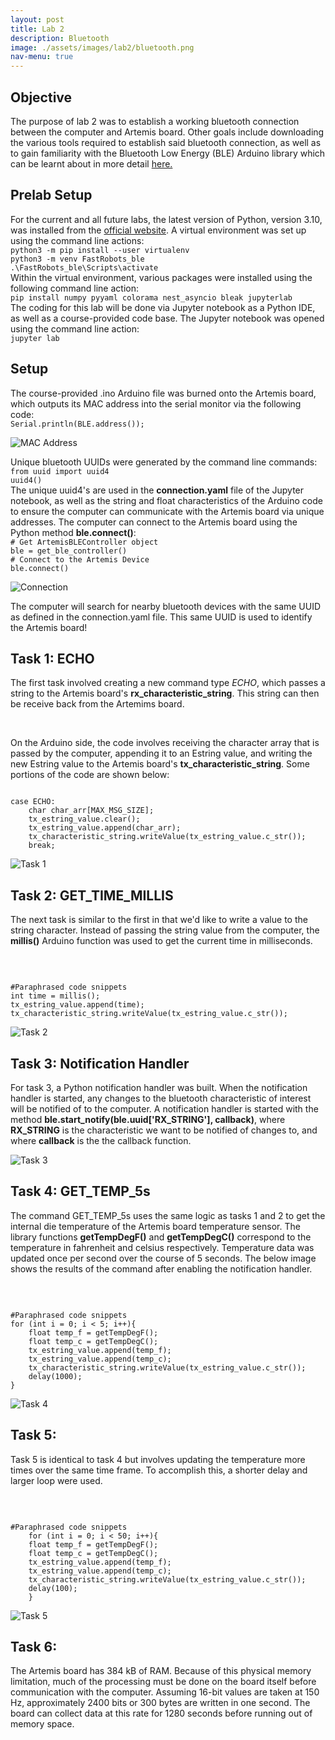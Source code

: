 ```yaml
---
layout: post
title: Lab 2
description: Bluetooth
image: ./assets/images/lab2/bluetooth.png
nav-menu: true
---
```

<section id="content">

<h2>Objective</h2>

<p>The purpose of lab 2 was to establish a working bluetooth connection between the computer and Artemis board. Other goals include downloading the various tools required to establish said bluetooth connection, as well as to gain familiarity with the Bluetooth Low Energy (BLE) Arduino library which can be learnt about in more detail <a href="https://www.arduino.cc/reference/en/libraries/arduinoble/" >here.</a></p>

<h2>Prelab Setup</h2>
<p>For the current and all future labs, the latest version of Python, version 3.10,  was installed from the <a href="https://www.python.org/downloads/">official website</a>. A virtual environment was set up using the command line actions: <br>
<code>python3 -m pip install --user virtualenv</code><br>
<code>python3 -m venv FastRobots_ble</code><br>
<code>.\FastRobots_ble\Scripts\activate</code><br>
Within the virtual environment, various packages were installed using the following command line action: <br>
<code>pip install numpy pyyaml colorama nest_asyncio bleak jupyterlab</code><br>
The coding for this lab will be done via Jupyter notebook as a Python IDE, as well as a course-provided code base. The Jupyter notebook was opened using the command line action:<br>
<code>jupyter lab</code>
</p>

<h2>Setup</h2>
<p>The course-provided .ino Arduino file was burned onto the Artemis board, which outputs its MAC address into the serial monitor via the following code:<br>
<code>Serial.println(BLE.address());</code>
</p>
<img src="./assets/images/lab2/mac.png" alt="MAC Address">
<p>Unique bluetooth UUIDs were generated by the command line commands:<br>
<code>from uuid import uuid4</code><br>
<code>uuid4()</code><br>
The unique uuid4's are used in the <b>connection.yaml</b> file of the Jupyter notebook, as well as the string and float characteristics of the Arduino code to ensure the computer can communicate with the Artemis board via unique addresses. The computer can connect to the Artemis board using the Python method <b>ble.connect()</b>: <br>
<code># Get ArtemisBLEController object</code><br>
<code>ble = get_ble_controller()</code><br>
<code># Connect to the Artemis Device</code><br>
<code>ble.connect()</code>
</p>
<img src="./assets/images/lab2/connection.png" alt="Connection">
<p>The computer will search for nearby bluetooth devices with the same UUID as defined in the connection.yaml file. This same UUID is used to identify the Artemis board!
</p>

<h2>Task 1: ECHO</h2>
<p>The first task involved creating a new command type <i>ECHO</i>, which passes a string to the Artemis board's <b>rx_characteristic_string</b>. This string can then be receive back from the Artemims board.
</p> <br>
<p>On the Arduino side, the code involves receiving the character array that is passed by the computer, appending it to an Estring value, and writing the new Estring value to the Artemis board's <b>tx_characteristic_string</b>. Some portions of the code are shown below:<br>
<pre><code> 
case ECHO:
    char char_arr[MAX_MSG_SIZE];
    tx_estring_value.clear();
    tx_estring_value.append(char_arr);
    tx_characteristic_string.writeValue(tx_estring_value.c_str());
    break;
</code></pre>
<img src="./assets/images/lab2/task1.png" alt="Task 1">
</p>

<h2>Task 2: GET_TIME_MILLIS </h2>
<p>The next task is similar to the first in that we'd like to write a value to the string character. Instead of passing the string value from the computer, the <b>millis()</b> Arduino function was used to get the current time in milliseconds.
</p> <br>
<pre><code> 
#Paraphrased code snippets
int time = millis();
tx_estring_value.append(time);
tx_characteristic_string.writeValue(tx_estring_value.c_str());
</code></pre>
<img src="./assets/images/lab2/task2.png" alt="Task 2">

<h2>Task 3: Notification Handler</h2>
<p>For task 3, a Python notification handler was built. When the notification handler is started, any changes to the bluetooth characteristic of interest will be notified of to the computer. A notification handler is started with the method <b>ble.start_notify(ble.uuid['RX_STRING'], callback)</b>, where <b>RX_STRING</b> is the characteristic we want to be notified of changes to, and where <b>callback</b> is the the callback function. 
</p>
<img src="./assets/images/lab2/task3.png" alt="Task 3">

<h2>Task 4: GET_TEMP_5s</h2>
<p>The command GET_TEMP_5s uses the same logic as tasks 1 and 2 to get the internal die temperature of the Artemis board temperature sensor. The library functions <b>getTempDegF()</b> and <b>getTempDegC()</b> correspond to the temperature in fahrenheit and celsius respectively. Temperature data was updated once per second over the course of 5 seconds. The below image shows the results of the command after enabling the notification handler.
</p> <br>
<pre><code>    
#Paraphrased code snippets
for (int i = 0; i < 5; i++){
    float temp_f = getTempDegF();
    float temp_c = getTempDegC();
    tx_estring_value.append(temp_f);
    tx_estring_value.append(temp_c);
    tx_characteristic_string.writeValue(tx_estring_value.c_str());
    delay(1000);
}
</code></pre>
<img src="./assets/images/lab2/task4.png" alt="Task 4">

<h2>Task 5:</h2>
<p>Task 5 is identical to task 4 but involves updating the temperature more times over the same time frame. To accomplish this, a shorter delay and larger loop were used.
</p> <br>
<pre><code>
#Paraphrased code snippets
    for (int i = 0; i < 50; i++){
    float temp_f = getTempDegF();
    float temp_c = getTempDegC();
    tx_estring_value.append(temp_f);
    tx_estring_value.append(temp_c);
    tx_characteristic_string.writeValue(tx_estring_value.c_str());
    delay(100);
    }
</code></pre>
<img src="./assets/images/lab2/task5.png" alt="Task 5">

<h2>Task 6:</h2>
<p>The Artemis board has 384 kB of RAM. Because of this physical memory limitation, much of the processing must be done on the board itself before communication with the computer. Assuming 16-bit values are taken at 150 Hz, approximately 2400 bits or 300 bytes are written in one second. The board can collect data at this rate for 1280 seconds before running out of memory space.
</p>